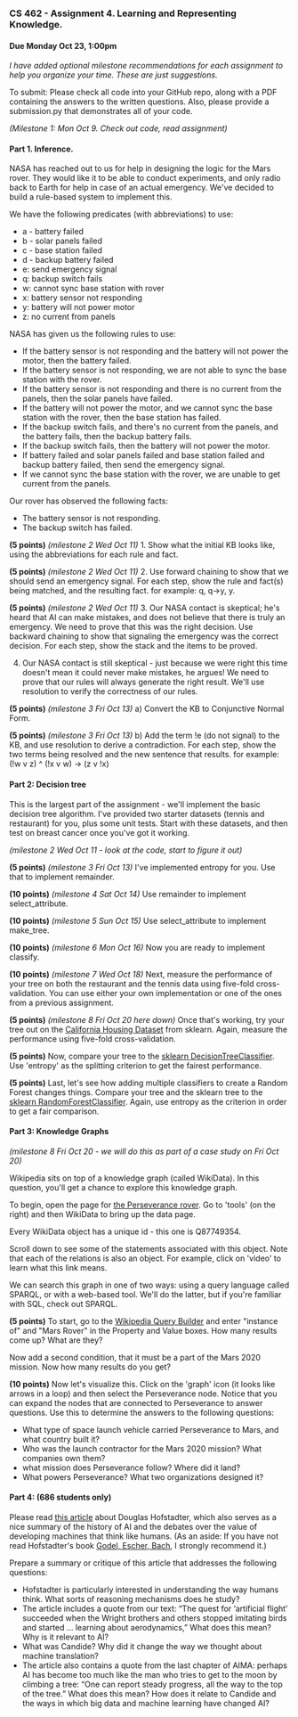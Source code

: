 ### CS 462 - Assignment 4. Learning and Representing Knowledge.

#### Due Monday Oct 23, 1:00pm 

_I have added optional milestone recommendations for each assignment to help you organize your time. These are just suggestions._


To submit: Please check all code into your GitHub repo, along with a PDF containing the 
answers to the written questions. Also, please provide a submission.py that demonstrates
all of your code.

_(Milestone 1: Mon Oct 9. Check out code, read assignment)_

#### Part 1. Inference. 

NASA has reached out to us for help in designing the logic for the Mars rover.
They would like it to be able to conduct experiments, and only radio back to Earth for help 
in case of an actual emergency. We've decided to build a rule-based system to implement this.

We have the following predicates (with abbreviations) to use:

- a - battery failed
- b - solar panels failed
- c - base station failed
- d - backup battery failed
- e: send emergency signal
- q: backup switch fails
- w: cannot sync base station with rover
- x: battery sensor not responding
- y: battery will not power motor
- z: no current from panels

NASA has given us the following rules to use:
- If the battery sensor is not responding and the battery will not power the motor, 
then the battery failed.
- If the battery sensor is not responding, we are not able to sync the base station with the rover.
- If the battery sensor is not responding and there is no current from the panels, then the solar panels have failed.
- If the battery will not power the motor, and we cannot sync the base station with the rover, then the base station has failed.
- If the backup switch fails, and there's no current from the panels, and the battery fails, then the backup battery fails.
- If the backup switch fails, then the battery will not power the motor.
- If battery failed and solar panels failed and base station failed and backup battery failed, then send the emergency signal.
- If we cannot sync the base station with the rover, we are unable to get current from the panels.

Our rover has observed the following facts:
- The battery sensor is not responding.
- The backup switch has failed.

**(5 points)** *(milestone 2 Wed Oct 11)* 1. Show what the initial KB looks like, using the abbreviations for each rule and fact.



**(5 points)** *(milestone 2 Wed Oct 11)* 2. Use forward chaining to show that we should send an emergency signal. For each step, show the rule and fact(s) being matched, and the resulting fact.
for example: q, q->y, y.



**(5 points)** *(milestone 2 Wed Oct 11)*  3. Our NASA contact is skeptical; he's heard that AI can make mistakes, and does not believe that there is truly an emergency.
We need to prove that this was the right decision. Use backward chaining to show that signaling the emergency was the correct decision. For each
step, show the stack and the items to be proved.


4. Our NASA contact is still skeptical - just because we were right this time doesn't mean it could never make mistakes, he argues!
We need to prove that our rules will always generate the right result. We'll use resolution to verify the correctness of our rules.

**(5 points)** *(milestone 3 Fri Oct 13)* a) Convert the KB to Conjunctive Normal Form.



**(5 points)** *(milestone 3 Fri Oct 13)* b) Add the term !e (do not signal) to the KB, and use resolution to derive a contradiction.
For each step, show the two terms being resolved and the new sentence that results. 
for example: (!w v z) ^ (!x v w) -> (z v !x)


#### Part 2: Decision tree 

This is the largest part of the assignment - we'll implement the basic decision tree algorithm. I've provided two starter datasets (tennis and restaurant) for you, plus some unit tests.
Start with these datasets, and then test on breast cancer once you've got it working.

*(milestone 2 Wed Oct 11 - look at the code, start to figure it out)*

**(5 points)** *(milestone 3 Fri Oct 13)* I've implemented entropy for you. Use that to implement remainder.



**(10 points)** *(milestone 4 Sat Oct 14)* Use remainder to implement select_attribute.



**(10 points)** *(milestone 5 Sun Oct 15)* Use select_attribute to implement make_tree.



**(10 points)** *(milestone 6 Mon Oct 16)* Now you are ready to implement classify. 


**(10 points)** *(milestone 7 Wed Oct 18)* Next, measure the performance of your tree on both the restaurant and the tennis data using five-fold cross-validation. You can use either your own implementation or one of the ones from a previous assignment.

**(5 points)** *(milestone 8 Fri Oct 20 here down)* Once that's working, try your tree out on the [California Housing Dataset](https://scikit-learn.org/stable/datasets/real_world.html) from sklearn. Again, measure the performance using five-fold cross-validation.

**(5 points)** Now, compare your tree to the [sklearn DecisionTreeClassifier](https://scikit-learn.org/stable/modules/generated/sklearn.tree.DecisionTreeClassifier.html). Use 'entropy' as the splitting criterion to get the fairest performance.

**(5 points)** Last, let's see how adding multiple classifiers to create a Random Forest changes things. Compare your tree and the sklearn tree to the [sklearn RandomForestClassifier](https://scikit-learn.org/stable/modules/generated/sklearn.ensemble.RandomForestClassifier.html#sklearn.ensemble.RandomForestClassifier). Again, use entropy as the criterion in order to get a 
fair comparison.



#### Part 3: Knowledge Graphs 

*(milestone 8 Fri Oct 20 - we will do this as part of a case study on Fri Oct 20)*

Wikipedia sits on top of a knowledge graph (called WikiData). In this question, you'll get a chance to explore this knowledge graph.

To begin, open the page for [the Perseverance rover](https://en.wikipedia.org/wiki/Perseverance_(rover)). Go to 'tools' (on the right) and then WikiData to bring up the data page.

Every WikiData object has a unique id - this one is Q87749354. 

Scroll down to see some of the statements associated with this object. 
Note that each of the relations is also an object. For example, click on 'video' to learn what this link means.

We can search this graph in one of two ways: using a query language called SPARQL, or with a web-based tool. 
We'll do the latter, but if you're familiar with SQL, check out SPARQL.

**(5 points)** To start, go to the [Wikipedia Query Builder](https://query.wikidata.org/querybuilder/?uselang=en) and enter "instance of" and "Mars Rover" in the Property and Value boxes.
How many results come up? What are they?

Now add a second condition, that it must be a part of the Mars 2020 mission. Now how many results do you get?

**(10 points)** Now let's visualize this. Click on the 'graph' icon (it looks like arrows in a loop) and then select the Perseverance node. Notice that you can expand the nodes that are connected to Perseverance to answer questions.
Use this to determine the answers to the following questions:
- What type of space launch vehicle carried Perseverance to Mars, and what country built it?
- Who was the launch contractor for the Mars 2020 mission? What companies own them?
- what mission does Perseverance follow? Where did it land?
- What powers Perseverance? What two organizations designed it?



#### Part 4: (686 students only) 

Please read [this article](https://12ft.io/proxy?q=https%3A%2F%2Fwww.theatlantic.com%2Fmagazine%2Farchive%2F2013%2F11%2Fthe-man-who-would-teach-machines-to-think%2F309529%2F) about Douglas Hofstadter, 
which also serves as a nice summary of the history of AI and the debates 
over the value of developing machines that think like humans. 
(As an aside: If you have not read Hofstadter's book [Godel, Escher, Bach](https://en.wikipedia.org/wiki/G%C3%B6del,_Escher,_Bach), 
I strongly recommend it.)

Prepare a summary or critique of this article that addresses the 
following questions:
- Hofstadter is particularly interested in understanding the way humans think. What sorts of reasoning mechanisms does he study?
- The article includes a quote from our text: “The quest for ‘artificial flight’ succeeded when 
the Wright brothers and others stopped imitating birds and started … learning about aerodynamics,” What does this mean? Why is it relevant to AI?
- What was Candide? Why did it change the way we thought about machine translation?
- The article also contains a quote from the last chapter of AIMA: perhaps AI has become too much like 
the man who tries to get to the moon by climbing a tree: “One can report steady progress, all the way to the top of the tree.” What does this mean? How does it relate to Candide 
and the ways in which big data and machine learning have changed AI?
